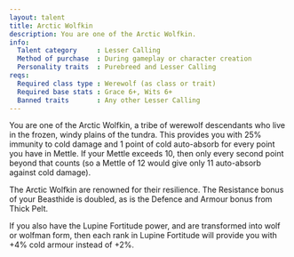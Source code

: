 ```yaml
---
layout: talent
title: Arctic Wolfkin
description: You are one of the Arctic Wolfkin.
info:
  Talent category     : Lesser Calling
  Method of purchase  : During gameplay or character creation
  Personality traits  : Purebreed and Lesser Calling
reqs:
  Required class type : Werewolf (as class or trait)
  Required base stats : Grace 6+, Wits 6+
  Banned traits       : Any other Lesser Calling
---
```


You are one of the Arctic Wolfkin, a tribe of werewolf descendants who live in
the frozen, windy plains of the tundra.  This provides you with 25% immunity to
cold damage and 1 point of cold auto-absorb for every point you have in Mettle.
If your Mettle exceeds 10, then only every second point beyond that counts (so
a Mettle of 12 would give only 11 auto-absorb against cold damage).

The Arctic Wolfkin are renowned for their resilience.  The Resistance bonus of
your Beasthide is doubled, as is the Defence and Armour bonus from Thick Pelt.

If you also have the Lupine Fortitude power, and are transformed into wolf or
wolfman form, then each rank in Lupine Fortitude will provide you with +4% cold
armour instead of +2%.
